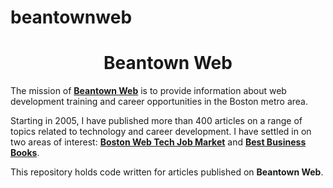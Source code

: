 # beantownweb
<div id="header" align="center">
  <h1>Beantown Web</h1>
</div>
<p>The mission of <strong><a href="https://beantownweb.blogspot.com/" target="_blank">Beantown Web</a></strong> is to provide information about web development training and career opportunities in the Boston metro area.</p>

<p>Starting in 2005, I have published more than 400 articles on a range of topics related to technology and career development. I have settled in on two areas of interest: <strong><a href="https://beantownweb.blogspot.com/search/label/jobs" target="_nblank">Boston Web Tech Job Market</a></strong> and <strong><a href="https://beantownweb.blogspot.com/search/label/books" target="_blank">Best Business Books</a></strong>.</p>

<p>This repository holds code written for articles published on <strong>Beantown Web</strong>.</p>
